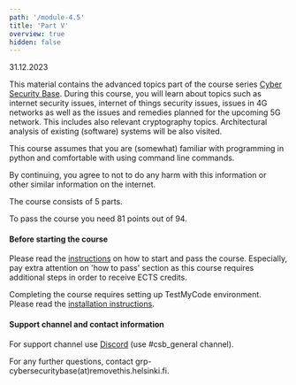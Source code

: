 ```yaml
---
path: '/module-4.5'
title: 'Part V'
overview: true
hidden: false
---
```



<deadline>31.12.2023</deadline>

This material contains the advanced topics part of the course series [Cyber
Security Base](https://cybersecuritybase.mooc.fi/). During this
course, you will learn about topics such as internet security issues, internet
of things security issues, issues in 4G networks as well as the issues and
remedies planned for the upcoming 5G network. This includes also relevant
cryptography topics. Architectural analysis of existing (software) systems will
be also visited.



This course assumes that you are (somewhat) familiar with programming in python and
comfortable with using command line commands.

By continuing, you agree to not to do any harm with this information or other similar information on the internet.

<please-login></please-login>

The course consists of 5 parts.

To pass the course you need 81 points out of 94.


#### Before starting the course

Please read the [instructions](/pass) on how to start and pass the course.
Especially, pay extra attention on 'how to pass' section as this course
requires additional steps in order to receive ECTS credits.

Completing the course requires setting up TestMyCode environment.
Please read the [installation instructions](/installation-guide).


#### Support channel and contact information

For support channel use [Discord](https://study.cs.helsinki.fi/discord/join/csb)  (use #csb_general channel).

For any further questions, contact grp-cybersecuritybase(at)removethis.helsinki.fi.


<pages-in-this-section></pages-in-this-section>

<exercises-in-this-section course="Advanced Topics"></exercises-in-this-section>
